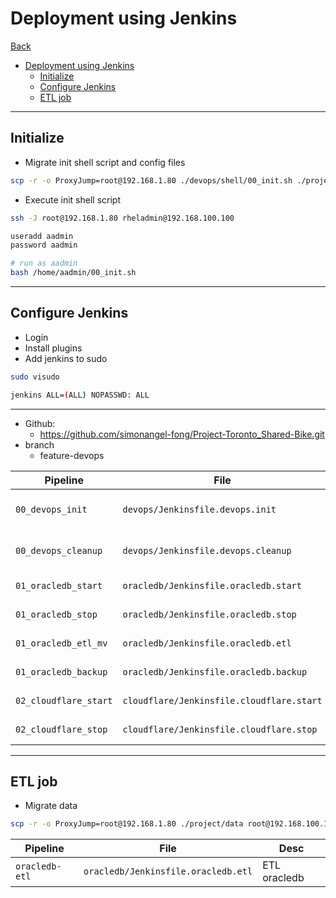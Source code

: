 # Deployment using Jenkins

[Back](../../../README.md)

- [Deployment using Jenkins](#deployment-using-jenkins)
  - [Initialize](#initialize)
  - [Configure Jenkins](#configure-jenkins)
  - [ETL job](#etl-job)

---

## Initialize

- Migrate init shell script and config files

```sh
scp -r -o ProxyJump=root@192.168.1.80 ./devops/shell/00_init.sh ./project/config ./project/env rheladmin@192.168.100.108:~
```

- Execute init shell script

```sh
ssh -J root@192.168.1.80 rheladmin@192.168.100.100

useradd aadmin
password aadmin

# run as aadmin
bash /home/aadmin/00_init.sh
```

---

## Configure Jenkins

- Login
- Install plugins
- Add jenkins to sudo

```sh
sudo visudo

jenkins ALL=(ALL) NOPASSWD: ALL
```

---

- Github:
  - https://github.com/simonangel-fong/Project-Toronto_Shared-Bike.git
- branch
  - feature-devops

| Pipeline              | File                                      | Desc                    |
| --------------------- | ----------------------------------------- | ----------------------- |
| `00_devops_init`      | `devops/Jenkinsfile.devops.init`          | Initialized the project |
| `00_devops_cleanup`   | `devops/Jenkinsfile.devops.cleanup`       | Clean up the project    |
| `01_oracledb_start`   | `oracledb/Jenkinsfile.oracledb.start`     | Start oracledb          |
| `01_oracledb_stop`    | `oracledb/Jenkinsfile.oracledb.stop`      | Stop oracledb           |
| `01_oracledb_etl_mv`  | `oracledb/Jenkinsfile.oracledb.etl`       | ETL oracledb            |
| `01_oracledb_backup`  | `oracledb/Jenkinsfile.oracledb.backup`    | Backup oracledb         |
| `02_cloudflare_start` | `cloudflare/Jenkinsfile.cloudflare.start` | Start Cloudflare        |
| `02_cloudflare_stop`  | `cloudflare/Jenkinsfile.cloudflare.stop`  | Stop Cloudflare         |

---

## ETL job

- Migrate data

```sh
scp -r -o ProxyJump=root@192.168.1.80 ./project/data root@192.168.100.100:/project
```

| Pipeline       | File                                | Desc         |
| -------------- | ----------------------------------- | ------------ |
| `oracledb-etl` | `oracledb/Jenkinsfile.oracledb.etl` | ETL oracledb |

